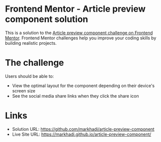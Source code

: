 # Frontend Mentor - Article preview component solution

This is a solution to the [Article preview component challenge on Frontend Mentor](https://www.frontendmentor.io/challenges/article-preview-component-dYBN_pYFT). Frontend Mentor challenges help you improve your coding skills by building realistic projects.

# The challenge

Users should be able to:

- View the optimal layout for the component depending on their device's screen size
- See the social media share links when they click the share icon

# Links

- Solution URL: https://github.com/markhadi/article-preview-component
- Live Site URL: https://markhadi.github.io/article-preview-component/
